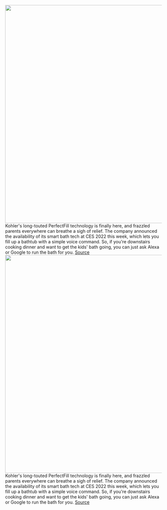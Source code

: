 <img src='https://cdn.vox-cdn.com/thumbor/SZRxIJiGcFKUYCdzBciVjWlH2RQ=/0x0:3000x2000/1200x800/filters:focal(1866x456:2346x936)/cdn.vox-cdn.com/uploads/chorus_image/image/70341420/KOHLER_PerfectFill_aad89908_rgb.0.jpg' width='700px' /><br/>
Kohler's long-touted PerfectFill technology is finally here, and frazzled parents everywhere can breathe a sigh of relief. The company announced the availability of its smart bath tech at CES 2022 this week, which lets you fill up a bathtub with a simple voice command. So, if you're downstairs cooking dinner and want to get the kids' bath going, you can just ask Alexa or Google to run the bath for you.
<a href='https://www.theverge.com/2022/1/3/22858257/kohler-ces-2022-smart-bathroom-perfectfill'> Source <a/><img src='https://cdn.vox-cdn.com/thumbor/SZRxIJiGcFKUYCdzBciVjWlH2RQ=/0x0:3000x2000/1200x800/filters:focal(1866x456:2346x936)/cdn.vox-cdn.com/uploads/chorus_image/image/70341420/KOHLER_PerfectFill_aad89908_rgb.0.jpg' width='700px' /><br/>
Kohler's long-touted PerfectFill technology is finally here, and frazzled parents everywhere can breathe a sigh of relief. The company announced the availability of its smart bath tech at CES 2022 this week, which lets you fill up a bathtub with a simple voice command. So, if you're downstairs cooking dinner and want to get the kids' bath going, you can just ask Alexa or Google to run the bath for you.
<a href='https://www.theverge.com/2022/1/3/22858257/kohler-ces-2022-smart-bathroom-perfectfill'> Source <a/>